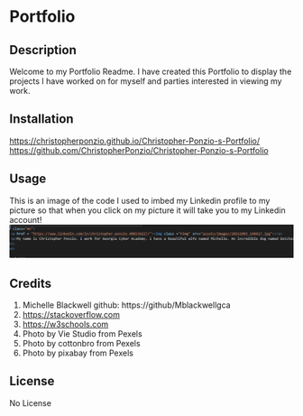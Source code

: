 # Portfolio

## Description
Welcome to my Portfolio Readme. I have created this Portfolio to display the projects I have worked on for myself and parties interested in viewing my work. 

## Installation
https://christopherponzio.github.io/Christopher-Ponzio-s-Portfolio/
https://github.com/ChristopherPonzio/Christopher-Ponzio-s-Portfolio

## Usage
This is an image of the code I used to imbed my Linkedin profile to my picture so that when you click on my picture it will take you to my Linkedin account!
![Linkedin Code embedded into image](./assets/Images/LinkedInLinkIMG.png)

## Credits
1. Michelle Blackwell github: https://github/Mblackwellgca
2. https://stackoverflow.com
3. https://w3schools.com
4. Photo by Vie Studio from Pexels
5. Photo by cottonbro from Pexels
6. Photo by pixabay from Pexels

## License
No License
